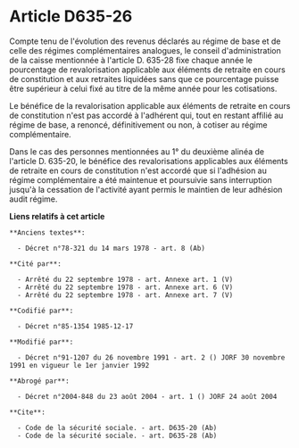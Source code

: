 # Article D635-26

Compte tenu de l'évolution des revenus déclarés au régime de base et de celle des régimes complémentaires analogues, le
conseil d'administration de la caisse mentionnée à l'article D. 635-28 fixe chaque année le pourcentage de revalorisation
applicable aux éléments de retraite en cours de constitution et aux retraites liquidées sans que ce pourcentage puisse être
supérieur à celui fixé au titre de la même année pour les cotisations. 

Le bénéfice de la revalorisation applicable aux éléments de retraite en cours de constitution n'est pas accordé à l'adhérent
qui, tout en restant affilié au régime de base, a renoncé, définitivement ou non, à cotiser au régime complémentaire.

Dans le cas des personnes mentionnées au 1° du deuxième alinéa de l'article D. 635-20, le bénéfice des revalorisations
applicables aux éléments de retraite en cours de constitution n'est accordé que si l'adhésion au régime complémentaire a été
maintenue et poursuivie sans interruption jusqu'à la cessation de l'activité ayant permis le maintien de leur adhésion audit
régime.

**Liens relatifs à cet article**

	**Anciens textes**:

	  - Décret n°78-321 du 14 mars 1978 - art. 8 (Ab)

	**Cité par**:

	  - Arrêté du 22 septembre 1978 - art. Annexe art. 1 (V)
	  - Arrêté du 22 septembre 1978 - art. Annexe art. 6 (V)
	  - Arrêté du 22 septembre 1978 - art. Annexe art. 7 (V)

	**Codifié par**:

	  - Décret n°85-1354 1985-12-17

	**Modifié par**:

	  - Décret n°91-1207 du 26 novembre 1991 - art. 2 () JORF 30 novembre 1991 en vigueur le 1er janvier 1992

	**Abrogé par**:

	  - Décret n°2004-848 du 23 août 2004 - art. 1 () JORF 24 août 2004

	**Cite**:

	  - Code de la sécurité sociale. - art. D635-20 (Ab)
	  - Code de la sécurité sociale. - art. D635-28 (Ab)
